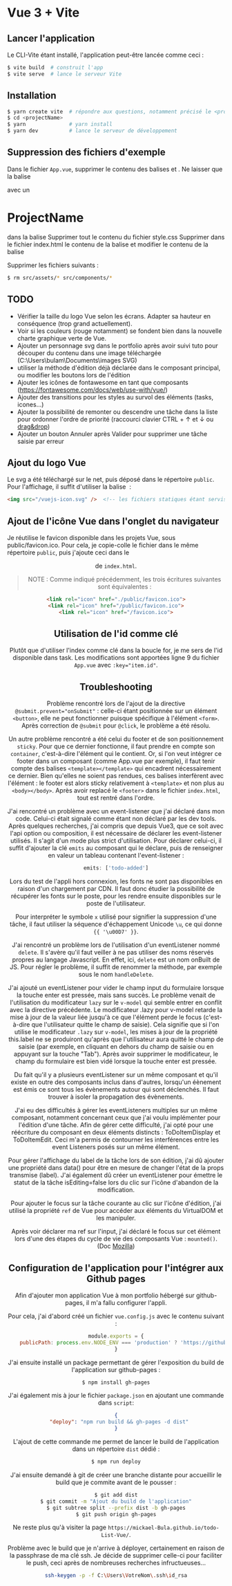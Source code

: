 # Vue 3 + Vite

## Lancer l'application

Le CLI-Vite étant installé, l'application peut-être lancée comme ceci :

```bash
$ vite build  # construit l'app
$ vite serve  # lance le serveur Vite
```

## Installation

```bash
$ yarn create vite  # répondre aux questions, notamment précisé le <projectName>
$ cd <projectName>
$ yarn              # yarn install
$ yarn dev          # lance le serveur de développement
```

## Suppression des fichiers d'exemple

Dans le fichier `App.vue`, supprimer le contenu des balises <script></script> et <style></style>.
Ne laisser que la balise <div></div> avec un <h1>ProjectName</h1> dans la balise <template></template>
Supprimer tout le contenu du fichier style.css
Supprimer dans le fichier index.html le contenu de la balise <link /> et modifier le contenu de la balise <title></title>

Supprimer les fichiers suivants :

```bash
$ rm src/assets/* src/components/*
```

## TODO

- Vérifier la taille du logo Vue selon les écrans. Adapter sa hauteur en conséquence (trop grand actuellement).
- Voir si les couleurs (rouge notamment) se fondent bien dans la nouvelle charte graphique verte de Vue.
- Ajouter un personnage svg dans le portfolio après avoir suivi tuto pour découper du contenu dans une image téléchargée (C:\Users\bulam\Documents\images SVG)
- utiliser la méthode d'édition déjà déclarée dans le composant principal, ou modifier les boutons lors de l'édition
- Ajouter les icônes de fontawesome en tant que composants (https://fontawesome.com/docs/web/use-with/vue/)
- Ajouter des transitions pour les styles au survol des éléments (tasks, icones...)
- Ajouter la possibilité de remonter ou descendre une tâche dans la liste pour ordonner l'ordre de priorité (raccourci clavier CTRL + &uarr; et &darr; ou [drag&drop](https://learnvue.co/articles/vue-drag-and-drop))
- Ajouter un bouton Annuler après Valider pour supprimer une tâche saisie par erreur

## Ajout du logo Vue

Le svg a été téléchargé sur le net, puis déposé dans le répertoire `public`.
Pour l'affichage, il suffit d'utiliser la balise <img> :

```html
<img src="/vuejs-icon.svg" />  <!-- les fichiers statiques étant servis depuis la racine "public", inutile de préciser le chemin complet ../public/vuejs-icon.svg -->
```

## Ajout de l'icône Vue dans l'onglet du navigateur

Je réutilise le favicon disponible dans les projets Vue, sous public/favicon.ico.
Pour cela, je copie-colle le fichier dans le même répertoire `public`, puis j'ajoute ceci dans le <header> de `index.html`.

>NOTE : Comme indiqué précédemment, les trois écritures suivantes sont équivalentes :

```html
<link rel="icon" href="./public/favicon.ico">
<link rel="icon" href="/public/favicon.ico">
<link rel="icon" href="/favicon.ico">
```

## Utilisation de l'id comme clé

Plutôt que d'utiliser l'index comme clé dans la boucle for, je me sers de l'id disponible dans task.
Les modifications sont apportées ligne 9 du fichier `App.vue` avec `:key="item.id"`.

## Troubleshooting

Problème rencontré lors de l'ajout de la directive `@submit.prevent="onSubmit"` : celle-ci étant positionnée sur un élément `<button>`, elle ne peut fonctionner puisque spécifique à l'élément `<form>`.
Après correction de `@submit` pour `@click`, le problème a été résolu.

Un autre problème rencontré a été celui du footer et de son positionnement `sticky`. Pour que ce dernier fonctionne, il faut prendre en compte son `container`, c'est-à-dire l'élément qui le contient. Or, si l'on veut intégrer ce footer dans un composant (comme App.vue par exemple), il faut tenir compte des balises `<template></template>` qui encadrent nécessairement ce dernier. Bien qu'elles ne soient pas rendues, ces balises interfèrent avec l'élément : le footer est alors sticky relativement à `<template>` et non plus au `<body></body>`.
Après avoir replacé le `<footer>` dans le fichier `index.html`, tout est rentré dans l'ordre.

J'ai rencontré un problème avec un event-listener que j'ai déclaré dans mon code.
Celui-ci était signalé comme étant non déclaré par les dev tools.
Après quelques recherches, j'ai compris que depuis Vue3, que ce soit avec l'api option ou composition, il est nécessaire de déclarer les event-listener utilisés. Il s'agit d'un mode plus strict d'utilisation.
Pour déclarer celui-ci, il suffit d'ajouter la clé `emits` au composant qui le déclare, puis de renseigner en valeur un tableau contenant l'event-listener :

```js
emits: ['todo-added']
```

Lors du test de l'appli hors connexion, les fonts ne sont pas disponibles en raison d'un chargement par CDN.
Il faut donc étudier la possibilité de récupérer les fonts sur le poste, pour les rendre ensuite disponibles sur le poste de l'utilisateur.

Pour interpréter le symbole `x` utilisé pour signifier la suppression d'une tâche, il faut utiliser la séquence d'échappement Unicode `\u`, ce qui donne `{{ '\u00D7' }}`.

J'ai rencontré un problème lors de l'utilisation d'un eventListener nommé `delete`. Il s'avère qu'il faut veiller à ne pas utiliser des noms réservés propres au langage Javascript. En effet, ici, `delete` est un nom onBuilt de JS.
Pour régler le problème, il suffit de renommer la méthode, par exemple sous le nom `handleDelete`.

J'ai ajouté un eventListener pour vider le champ input du formulaire lorsque la touche enter est pressée, mais sans succès.
Le problème venait de l'utilisation du modificateur `lazy` sur le `v-model` qui semble entrer en conflit avec la directive précédente.
Le modificateur .lazy pour v-model retarde la mise à jour de la valeur liée jusqu'à ce que l'élément perde le focus (c'est-à-dire que l'utilisateur quitte le champ de saisie). Cela signifie que si l'on utilise le modificateur `.lazy` sur `v-model`, les mises à jour de la propriété this.label ne se produiront qu'après que l'utilisateur aura quitté le champ de saisie (par exemple, en cliquant en dehors du champ de saisie ou en appuyant sur la touche "Tab").
Après avoir supprimer le modificateur, le champ du formulaire est bien vidé lorsque la touche enter est pressée.

Du fait qu'il y a plusieurs eventListener sur un même composant et qu'il existe en outre des composants inclus dans d'autres, lorsqu'un éènement est émis ce sont tous les évènements autour qui sont déclenchés. Il faut trouver à isoler la propagation des évènements.

J'ai eu des difficultés à gérer les eventListeners multiples sur un même composant, notamment concernant ceux que j'ai voulu implémenter pour l'édition d'une tâche.
Afin de gérer cette difficulté, j'ai opté pour une réécriture du composant en deux éléments distincts : ToDoItemDisplay et ToDoItemEdit.
Ceci m'a permis de contourner les interférences entre les event Listeners posés sur un même élément.

Pour gérer l'affichage du label de la tâche lors de son édition, j'ai dû ajouter une propriété dans data() pour être en mesure de changer l'état de la props transmise (label).
J'ai également dû créer un eventListener pour émettre le statut de la tâche isEditing=false lors du clic sur l'icône d'abandon de la modification.

Pour ajouter le focus sur la tâche courante au clic sur l'icône d'édition, j'ai utilisé la propriété `ref` de Vue pour accéder aux éléments du VirtualDOM et les manipuler.

Après voir déclarer ma ref sur l'input, j'ai déclaré le focus sur cet élément lors d'une des étapes du cycle de vie des composants Vue : `mounted()`. (Doc [Mozilla](https://developer.mozilla.org/en-US/docs/Learn/Tools_and_testing/Client-side_JavaScript_frameworks/Vue_refs_focus_management))

## Configuration de l'application pour l'intégrer aux Github pages

Afin d'ajouter mon application Vue à mon portfolio hébergé sur github-pages, il m'a fallu configurer l'appli.

Pour cela, j'ai d'abord créé un fichier `vue.config.js` avec le contenu suivant :

```js
module.exports = {
    publicPath: process.env.NODE_ENV === 'production' ? 'https://github.com/mickael-Bula/todo-List-Vue' : '/'
}
```

J'ai ensuite installé un package permettant de gérer l'exposition du build de l'application sur github-pages :

```bash
$ npm install gh-pages
```

J'ai également mis à jour le fichier `package.json` en ajoutant une commande dans `script`: 

```json
{
  "deploy": "npm run build && gh-pages -d dist"
}
```

L'ajout de cette commande me permet de lancer le build de l'application dans un répertoire `dist` dédié :

```bash
$ npm run deploy
```

J'ai ensuite demandé à git de créer une branche distante pour accueillir le build que je commite avant de le pousser :

```bash
$ git add dist
$ git commit -m "Ajout du build de l'application"
$ git subtree split --prefix dist -b gh-pages
$ git push origin gh-pages
```

Ne reste plus qu'à visiter la page `https://mickael-Bula.github.io/todo-List-Vue/`.

Problème avec le build que je n'arrive à déployer, certainement en raison de la passphrase de ma clé ssh.
Je décide de supprimer celle-ci pour faciliter le push, ceci après de nombreuses recherches infructueuses...

```bash
ssh-keygen -p -f C:\Users\VotreNom\.ssh\id_rsa
```


